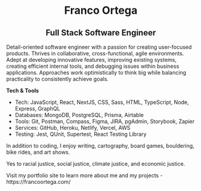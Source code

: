 <div>
    <h1 align="center">Franco Ortega</h1>
    <h2 align="center">Full Stack Software Engineer</h2>
</div>
  
<p>
Detail-oriented software engineer with a passion for creating user-focused products. Thrives in collaborative, cross-functional, agile environments. Adept at developing innovative features, improving existing systems, creating efficient internal tools, and debugging issues within business applications. Approaches work optimistically to think big while balancing practicality to consistently achieve goals.
</p>

<p>
    <strong>Tech & Tools</strong>
    <ul>
        <li>Tech: JavaScript, React, NextJS, CSS, Sass, HTML, TypeScript, Node, Express, GraphQL</li>
        <li>Databases: MongoDB, PostgreSQL, Prisma, Airtable</li>
        <li>Tools: Git, Postman, Compass, Figma, JIRA, pgAdmin, Storybook, Zapier</li>
        <li>Services: GitHub, Heroku, Netlify, Vercel, AWS</li>
        <li>Testing: Jest, QUnit, Supertest, React Testing Library</li>
    </ul>
</p>

<p>
In addition to coding, I enjoy writing, cartography, board games, bouldering, bike rides, and art shows.
</p>

<p>
Yes to racial justice, social justice, climate justice, and economic justice.
</p>

<p>
    Visit my portfolio site to learn more about me and my projects - https://francoortega.com/
</p>

<!--
**franco-ortega/franco-ortega** is a ✨ _special_ ✨ repository because its `README.md` (this file) appears on your GitHub profile.
